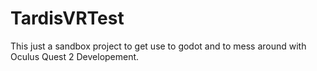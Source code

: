 # TardisVRTest
This just a sandbox project to get use to godot and to mess around with Oculus Quest 2 Developement.
